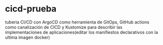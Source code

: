 # cicd-prueba
tuberia CI/CD con ArgoCD como herramienta de GitOps, GitHub actions como canalización de CICD y Kustomize para describir las implementaciones de aplicaciones(editar los manifiestos declarativos con la ultima imagen docker)
